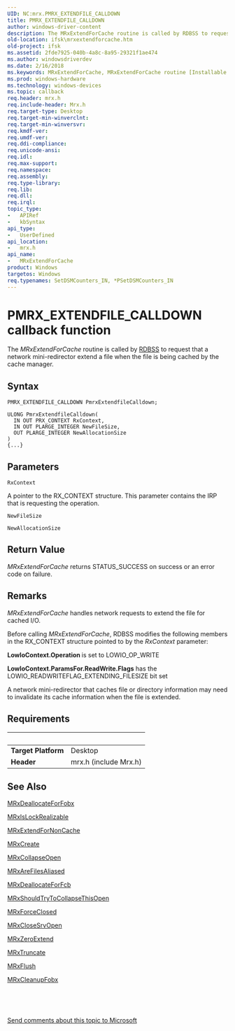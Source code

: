 ```yaml
---
UID: NC:mrx.PMRX_EXTENDFILE_CALLDOWN
title: PMRX_EXTENDFILE_CALLDOWN
author: windows-driver-content
description: The MRxExtendForCache routine is called by RDBSS to request that a network mini-redirector extend a file when the file is being cached by the cache manager.
old-location: ifsk\mrxextendforcache.htm
old-project: ifsk
ms.assetid: 2fde7925-040b-4a8c-8a95-29321f1ae474
ms.author: windowsdriverdev
ms.date: 2/16/2018
ms.keywords: MRxExtendForCache, MRxExtendForCache routine [Installable File System Drivers], PMRX_EXTENDFILE_CALLDOWN, ifsk.mrxextendforcache, mrx/MRxExtendForCache, mrxref_9d9e2b3a-589c-41a3-b786-fbaaab97814a.xml
ms.prod: windows-hardware
ms.technology: windows-devices
ms.topic: callback
req.header: mrx.h
req.include-header: Mrx.h
req.target-type: Desktop
req.target-min-winverclnt: 
req.target-min-winversvr: 
req.kmdf-ver: 
req.umdf-ver: 
req.ddi-compliance: 
req.unicode-ansi: 
req.idl: 
req.max-support: 
req.namespace: 
req.assembly: 
req.type-library: 
req.lib: 
req.dll: 
req.irql: 
topic_type:
-	APIRef
-	kbSyntax
api_type:
-	UserDefined
api_location:
-	mrx.h
api_name:
-	MRxExtendForCache
product: Windows
targetos: Windows
req.typenames: SetDSMCounters_IN, *PSetDSMCounters_IN
---
```



# PMRX_EXTENDFILE_CALLDOWN callback function
The<i> MRxExtendForCache</i> routine is called by <a href="https://docs.microsoft.com/en-us/windows-hardware/drivers/ifs/the-rdbss-driver-and-library">RDBSS</a> to request that a network mini-redirector extend a file when the file is being cached by the cache manager.

## Syntax

```
PMRX_EXTENDFILE_CALLDOWN PmrxExtendfileCalldown;

ULONG PmrxExtendfileCalldown(
  IN OUT PRX_CONTEXT RxContext,
  IN OUT PLARGE_INTEGER NewFileSize,
  OUT PLARGE_INTEGER NewAllocationSize
)
{...}
```

## Parameters

`RxContext`

A pointer to the RX_CONTEXT structure. This parameter contains the IRP that is requesting the operation.

`NewFileSize`



`NewAllocationSize`




## Return Value

<i>MRxExtendForCache</i> returns STATUS_SUCCESS on success or an error code on failure.

## Remarks

<i>MRxExtendForCache</i> handles network requests to extend the file for cached I/O.

Before calling<i> MRxExtendForCache</i>, RDBSS modifies the following members in the RX_CONTEXT structure pointed to by the <i>RxContext</i> parameter:

<b>LowIoContext.Operation </b>is set to LOWIO_OP_WRITE

<b>LowIoContext.ParamsFor.ReadWrite.Flags</b> has the LOWIO_READWRITEFLAG_EXTENDING_FILESIZE bit set

A network mini-redirector that caches file or directory information may need to invalidate its cache information when the file is extended.

## Requirements
| &nbsp; | &nbsp; |
| ---- |:---- |
| **Target Platform** | Desktop |
| **Header** | mrx.h (include Mrx.h) |

## See Also

<a href="..\mrx\nc-mrx-pmrx_deallocate_for_fobx.md">MRxDeallocateForFobx</a>



<a href="..\mrx\nc-mrx-pmrx_is_lock_realizable.md">MRxIsLockRealizable</a>



<a href="https://msdn.microsoft.com/library/windows/hardware/ff549879">MRxExtendForNonCache</a>



<a href="https://msdn.microsoft.com/library/windows/hardware/ff549862">MRxCreate</a>



<a href="https://msdn.microsoft.com/library/windows/hardware/ff549847">MRxCollapseOpen</a>



<a href="..\mrx\nc-mrx-pmrx_chkfcb_calldown.md">MRxAreFilesAliased</a>



<a href="..\mrx\nc-mrx-pmrx_deallocate_for_fcb.md">MRxDeallocateForFcb</a>



<a href="https://msdn.microsoft.com/library/windows/hardware/ff550817">MRxShouldTryToCollapseThisOpen</a>



<a href="..\mrx\nc-mrx-pmrx_forceclosed_calldown.md">MRxForceClosed</a>



<a href="..\mrx\nc-mrx-pmrx_calldown.md">MRxCloseSrvOpen</a>



<a href="https://msdn.microsoft.com/library/windows/hardware/ff550844">MRxZeroExtend</a>



<a href="https://msdn.microsoft.com/library/windows/hardware/ff550839">MRxTruncate</a>



<a href="https://msdn.microsoft.com/library/windows/hardware/ff550669">MRxFlush</a>



<a href="https://msdn.microsoft.com/library/windows/hardware/ff549841">MRxCleanupFobx</a>



 

 

<a href="mailto:wsddocfb@microsoft.com?subject=Documentation%20feedback [ifsk\ifsk]:%20PMRX_EXTENDFILE_CALLDOWN routine%20 RELEASE:%20(2/16/2018)&amp;body=%0A%0APRIVACY STATEMENT%0A%0AWe use your feedback to improve the documentation. We don't use your email address for any other purpose, and we'll remove your email address from our system after the issue that you're reporting is fixed. While we're working to fix this issue, we might send you an email message to ask for more info. Later, we might also send you an email message to let you know that we've addressed your feedback.%0A%0AFor more info about Microsoft's privacy policy, see http://privacy.microsoft.com/en-us/default.aspx." title="Send comments about this topic to Microsoft">Send comments about this topic to Microsoft</a>